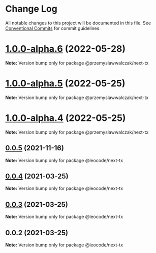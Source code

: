 # Change Log

All notable changes to this project will be documented in this file.
See [Conventional Commits](https://conventionalcommits.org) for commit guidelines.

# [1.0.0-alpha.6](https://github.com/przemyslawwalczak/nest-tx/compare/v1.0.0-alpha.5...v1.0.0-alpha.6) (2022-05-28)

**Note:** Version bump only for package @przemyslawwalczak/next-tx





# [1.0.0-alpha.5](https://github.com/przemyslawwalczak/nest-tx/compare/v1.0.0-alpha.4...v1.0.0-alpha.5) (2022-05-25)

**Note:** Version bump only for package @przemyslawwalczak/next-tx





# [1.0.0-alpha.4](https://github.com/przemyslawwalczak/nest-tx/compare/v0.0.5...v1.0.0-alpha.4) (2022-05-25)

**Note:** Version bump only for package @przemyslawwalczak/next-tx





## [0.0.5](https://github.com/leocode/nest-tx/compare/v0.0.4...v0.0.5) (2021-11-16)

**Note:** Version bump only for package @leocode/next-tx





## [0.0.4](https://github.com/leocode/nest-tx/compare/v0.0.3...v0.0.4) (2021-03-25)

**Note:** Version bump only for package @leocode/next-tx





## [0.0.3](https://github.com/leocode/nest-tx/compare/v0.0.2...v0.0.3) (2021-03-25)

**Note:** Version bump only for package @leocode/next-tx





## 0.0.2 (2021-03-25)

**Note:** Version bump only for package @leocode/next-tx
